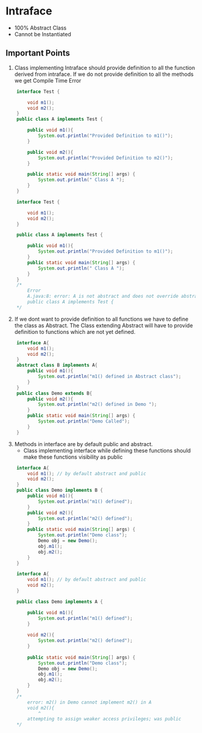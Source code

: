 # Intraface

* 100% Abstract Class
* Cannot be Instantiated

## Important Points

1. Class implementing Intraface should provide definition to all the function derived from intraface. If we do not provide definition to all the methods we get Compile Time Error

```java
    interface Test {

        void m1();
        void m2();    
    }
    public class A implements Test {

        public void m1(){
            System.out.println("Provided Definition to m1()");
        }

        public void m2(){
            System.out.println("Provided Definition to m2()");    
        }

        public static void main(String[] args) {
            System.out.println(" Class A ");
        }
    }
```
```java
    interface Test {

        void m1();
        void m2();    
    }

    public class A implements Test {

        public void m1(){
            System.out.println("Provided Definition to m1()");
        }
        public static void main(String[] args) {
            System.out.println(" Class A ");
        }
    }
    /*
        Error
        A.java:8: error: A is not abstract and does not override abstract method m2() in Test
        public class A implements Test {
    */
```
2. If we dont want to provide definition to all functions we have to define the class as Abstract.
The Class extending Abstract will have to provide definition to functions which are not yet defined.
```java
    interface A{
        void m1();
        void m2();
    }
    abstract class B implements A{
        public void m1(){
            System.out.println("m1() defined in Abstract class");
        }
    }
    public class Demo extends B{
        public void m2(){
            System.out.println("m2() defined in Demo ");
        }
        public static void main(String[] args) {
            System.out.println("Demo Called");
        }
    } 
```

3. Methods in interface are by default public and abstract.
    * Class implementing interface while defining these functions should make these functions visibility as public

```java
    interface A{
        void m1(); // by default abstract and public
        void m2();
    }
    public class Demo implements B {
        public void m1(){
            System.out.println("m1() defined");
        }
        public void m2(){
            System.out.println("m2() defined");
        }
        public static void main(String[] args) {
            System.out.println("Demo class");
            Demo obj = new Demo();
            obj.m1();
            obj.m2();
        }
    }
```

```java
    interface A{
        void m1(); // by default abstract and public
        void m2();
    }

    public class Demo implements A {

        public void m1(){
            System.out.println("m1() defined");
        }
        
        void m2(){
            System.out.println("m2() defined");
        }
        
        public static void main(String[] args) {
            System.out.println("Demo class");
            Demo obj = new Demo();
            obj.m1();
            obj.m2();
        }
    }
    /*
        error: m2() in Demo cannot implement m2() in A
        void m2(){
            ^
        attempting to assign weaker access privileges; was public
    */
```